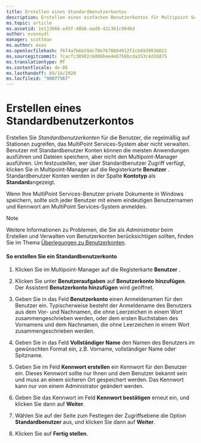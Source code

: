 ```yaml
---
title: Erstellen eines Standardbenutzerkontos
description: Erstellen eines einfachen Benutzerkontos für Multipoint Services
ms.topic: article
ms.assetid: 1e113666-e45f-48b6-aad8-42c361c9046d
author: evaseydl
manager: scottman
ms.author: evas
ms.openlocfilehash: f6f4a7b6b59dc78e7670084912f2cb6939036022
ms.sourcegitcommit: 7cacfc38982c6006bee4eb756bcda353c4d3dd75
ms.translationtype: MT
ms.contentlocale: de-DE
ms.lasthandoff: 09/14/2020
ms.locfileid: "90077567"
---
```

# <a name="create-a-standard-user-account"></a>Erstellen eines Standardbenutzerkontos
Erstellen Sie *Standardbenutzerkonten* für die Benutzer, die regelmäßig auf Stationen zugreifen, das MultiPoint Services-System aber nicht verwalten. Benutzer mit Standardbenutzer Konten können die meisten Anwendungen ausführen und Dateien speichern, aber nicht den Multipoint-Manager ausführen. Um festzustellen, wer über Standardbenutzer Zugriff verfügt, klicken Sie in Multipoint-Manager auf die Registerkarte **Benutzer** . Standardbenutzer Konten werden in der Spalte **Kontotyp** als **Standard**angezeigt.

Wenn Ihre MultiPoint Services-Benutzer private Dokumente in Windows speichern, sollte sich jeder Benutzer mit einem eindeutigen Benutzernamen und Kennwort am MultiPoint Services-System anmelden.

> [!NOTE]
> Weitere Informationen zu Problemen, die Sie als *Administrator* beim Erstellen und Verwalten von Benutzerkonten berücksichtigen sollten, finden Sie im Thema [Überlegungen zu Benutzerkonten](User-Account-Considerations.md).

#### <a name="to-create-a-standard-user-account"></a>So erstellen Sie ein Standardbenutzerkonto

1.  Klicken Sie im Multipoint-Manager auf die Registerkarte **Benutzer** .

2.  Klicken Sie unter **Benutzeraufgaben** auf **Benutzerkonto hinzufügen**. Der Assistent **Benutzerkonto hinzufügen** wird geöffnet.

3.  Geben Sie in das Feld **Benutzerkonto** einen Anmeldenamen für den Benutzer ein. Typischerweise besteht der Anmeldename des Benutzers aus dem Vor- und Nachnamen, die ohne Leerzeichen in einem Wort zusammengeschrieben werden, oder dem ersten Buchstaben des Vornamens und dem Nachnamen, die ohne Leerzeichen in einem Wort zusammengeschrieben werden.

4.  Geben Sie in das Feld **Vollständiger Name** den Namen des Benutzers im gewünschten Format ein, z.B. Vorname, vollständiger Name oder Spitzname.

5.  Geben Sie im Feld **Kennwort erstellen** ein Kennwort für den Benutzer ein. Dieses Kennwort sollte nur Ihnen und dem Benutzer bekannt sein und muss an einem sicheren Ort gespeichert werden. Das Kennwort kann nur von einem Administrator geändert werden.

6.  Geben Sie das Kennwort im Feld **Kennwort bestätigen** erneut ein, und klicken Sie dann auf **Weiter**.

7.  Wählen Sie auf der Seite zum Festlegen der Zugriffsebene die Option **Standardbenutzer** aus, und klicken Sie dann auf **Weiter**.

8.  Klicken Sie auf **Fertig stellen**.